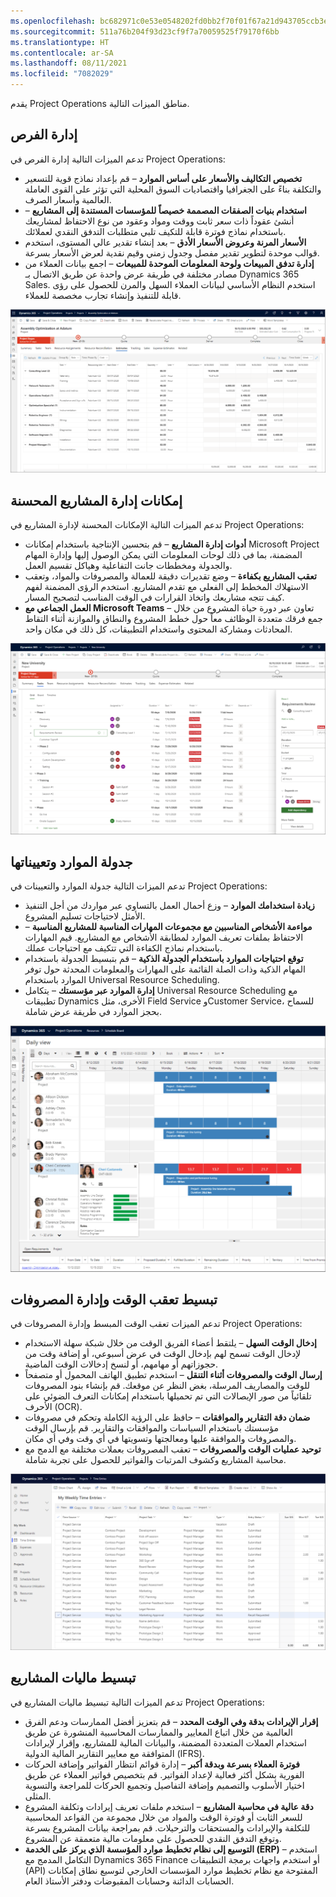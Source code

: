 ```yaml
---
ms.openlocfilehash: bc682971c0e53e0548202fd0bb2f70f01f67a21d943705ccb3eb6e831f5debf4
ms.sourcegitcommit: 511a76b204f93d23cf9f7a70059525f79170f6bb
ms.translationtype: HT
ms.contentlocale: ar-SA
ms.lasthandoff: 08/11/2021
ms.locfileid: "7082029"
---
```

يقدم Project Operations مناطق الميزات التالية.

## <a name="opportunity-management"></a>إدارة الفرص
تدعم الميزات التالية إدارة الفرص في Project Operations:

- **تخصيص التكاليف والأسعار على أساس الموارد** – قم بإعداد نماذج قوية للتسعير والتكلفة بناءً على الجغرافيا واقتصاديات السوق المحلية التي تؤثر على القوى العاملة العالمية وأسعار الصرف.
- **استخدام بنيات الصفقات المصممة خصيصاً للمؤسسات المستندة إلى المشاريع** – أنشئ عقوداً ذات سعر ثابت ووقت ومواد وعقود من نوع الاحتفاظ لمشاريعك باستخدام نماذج فوترة قابلة للتكيف تلبي متطلبات التدفق النقدي لعملائك.
- **الأسعار المرنة وعروض الأسعار الأدق** – بعد إنشاء تقدير عالي المستوى، استخدم قوالب موحدة لتطوير تقدير مفصل وجدول زمني وقيم نقدية لعرض الأسعار بسرعة.
- **إدارة تدفق المبيعات ولوحة المعلومات الموحدة للمبيعات** – اجمع بيانات العملاء من مصادر مختلفة في طريقة عرض واحدة عن طريق الاتصال بـ Dynamics 365 Sales. استخدم النظام الأساسي لبيانات العملاء السهل والمرن للحصول على رؤى قابلة للتنفيذ وإنشاء تجارب مخصصة للعملاء.
 

[![لقطه شاشة لصفحة مشروع مثال تظهر مرحلة التقديرات.](../media/opportunity-management-ss.png)](../media/opportunity-management-ss.png#lightbox)

## <a name="enhanced-project-management-capabilities"></a>إمكانات إدارة المشاريع المحسنة
تدعم الميزات التالية الإمكانات المحسنة لإدارة المشاريع في Project Operations:

- **أدوات إدارة المشاريع** – قم بتحسين الإنتاجية باستخدام إمكانات Microsoft Project المضمنة، بما في ذلك لوحات المعلومات التي يمكن الوصول إليها وإدارة المهام والجدولة ومخططات جانت التفاعلية وهياكل تقسيم العمل.
- **تعقب المشاريع بكفاءة** – وضع تقديرات دقيقة للعمالة والمصروفات والمواد، وتعقب الاستهلاك المخطط إلى الفعلي مع تقدم المشاريع. استخدم الرؤى المضمنة لفهم كيف تتجه مشاريعك واتخاذ القرارات في الوقت المناسب لتصحيح المسار.
- **العمل الجماعي مع Microsoft Teams** – تعاون عبر دورة حياة المشروع من خلال جمع فرقك متعددة الوظائف معاً حول خطط المشروع والنطاق والموازنة أثناء التقاط المحادثات ومشاركة المحتوى واستخدام التطبيقات، كل ذلك في مكان واحد.
 
[![لقطة شاشة لصفحة الشبكة الخاصة بمهام المشروع.](../media/project-task-grid-ss.png)](../media/project-task-grid-ss.png#lightbox)

## <a name="resource-scheduling-and-assignments"></a>جدولة الموارد وتعييناتها
تدعم الميزات التالية جدولة الموارد والتعيينات في Project Operations:

- **زيادة استخدامك الموارد** – وزع أحمال العمل بالتساوي عبر مواردك من أجل التنفيذ الأمثل لاحتياجات تسليم المشروع.
- **مواءمة الأشخاص المناسبين مع مجموعات المهارات المناسبة للمشاريع المناسبة** – الاحتفاظ بملفات تعريف الموارد لمطابقة الأشخاص مع المشاريع. قيم المهارات باستخدام نماذج الكفاءة التي تتكيف مع احتياجات عملك.
- **توقع احتياجات الموارد باستخدام الجدولة الذكية** – قم بتبسيط الجدولة باستخدام المهام الذكية وذات الصلة القائمة على المهارات والمعلومات المحدثة حول توفر الموارد باستخدام Universal Resource Scheduling.
- **إدارة الموارد عبر مؤسستك** – يتكامل Universal Resource Scheduling مع تطبيقات Dynamics الأخرى، مثل Field Service وCustomer Service، للسماح بحجز الموارد في طريقة عرض شاملة.
 
[ ![لقطة شاشة لصفحة الموارد وطريقة العرض اليومي.](../media/resource-daily-view-ss.png) ](../media/resource-daily-view-ss.png#lightbox)

## <a name="simplify-time-tracking-and-expense-management"></a>تبسيط تعقب الوقت وإدارة المصروفات
تدعم الميزات تعقب الوقت المبسط وإدارة المصروفات في Project Operations:

- **إدخال الوقت السهل** – يلتقط أعضاء الفريق الوقت من خلال شبكة سهلة الاستخدام لإدخال الوقت تسمح لهم بإدخال الوقت في عرض أسبوعي، أو إضافة وقت من حجوزاتهم أو مهامهم، أو لنسخ إدخالات الوقت الماضية.
- **إرسال الوقت والمصروفات أثناء التنقل** – استخدم تطبيق الهاتف المحمول أو متصفحاً للوقت والمصاريف المرسلة، بغض النظر عن موقعك. قم بإنشاء بنود المصروفات تلقائياً من صور الإيصالات التي تم تحميلها باستخدام إمكانات التعرف الضوئي على الأحرف (OCR).
- **ضمان دقة التقارير والموافقات** – حافظ على الرؤية الكاملة وتحكم في مصروفات مؤسستك باستخدام السياسات والموافقات والتقارير. قم بإرسال الوقت والمصروفات والموافقة عليها ومعالجتها وتسويتها في أي وقت وفي أي مكان.
- **توحيد عمليات الوقت والمصروفات** – تعقب المصروفات بعملات مختلفة مع الدمج مع محاسبة المشاريع وكشوف المرتبات والفواتير للحصول على تجربة شاملة.
 
 [![لقطة شاشة لصفحة الإدخالات الأسبوعية الخاصة بي.](../media/time-entries-ss.png)](../media/time-entries-ss.png#lightbox)

## <a name="streamlined-project-financials"></a>تبسيط ماليات المشاريع
تدعم الميزات التالية تبسيط ماليات المشاريع في Project Operations:

- **إقرار الإيرادات بدقة وفي الوقت المحدد** – قم بتعزيز أفضل الممارسات ودعم الفرق العالمية من خلال اتباع المعايير والممارسات المحاسبية المنشورة عن طريق استخدام العملات المتعددة المضمنة، والبيانات المالية للمشاريع، وإقرار لإيرادات المتوافقة مع معايير التقارير المالية الدولية (IFRS).
- **فوترة العملاء بسرعة وبدقة أكبر** – إدارة قوائم انتظار الفواتير وإضافة الحركات الفورية بشكل أكثر فعالية لإعداد الفواتير. قم بتخصيص فواتير العملاء عن طريق اختيار الأسلوب والتصميم وإضافة التفاصيل وتجميع الحركات للمراجعة والتسوية المثلى.
- **دقة عالية في محاسبة المشاريع** – استخدم ملفات تعريف إيرادات وتكلفة المشروع للسعر الثابت أو فوترة الوقت والمواد من خلال مجموعة من القواعد المحاسبية للتكلفة والإيرادات والمستحقات والترحيلات. قم بمراجعة بيانات المشروع بسرعة وتوقع التدفق النقدي للحصول على معلومات مالية متعمقة عن المشروع.
- **التوسيع إلى نظام تخطيط موارد المؤسسة الذي يركز على الخدمة (ERP)** – استخدم التكامل المدمج مع Dynamics 365 Finance أو استخدم واجهات برمجة التطبيقات (API) المفتوحة مع نظام تخطيط موارد المؤسسات الخارجي لتوسيع نطاق إمكانات الحسابات الدائنة وحسابات المقبوضات ودفتر الأستاذ العام.
 




